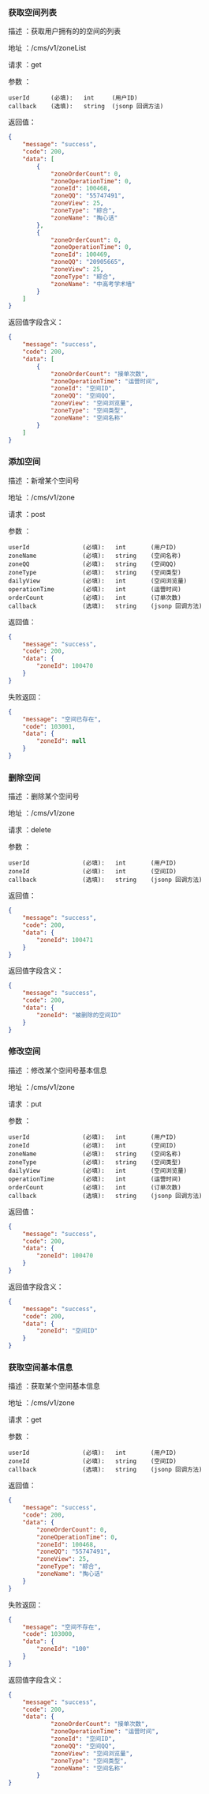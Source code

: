 ### 获取空间列表

描述 ：获取用户拥有的的空间的列表

地址 ：/cms/v1/zoneList

请求 ：get

参数 ：

```
userId      (必填):   int     (用户ID)
callback    (选填):   string  (jsonp 回调方法)
```

返回值：
```json
{
    "message": "success",
    "code": 200,
    "data": [
        {
            "zoneOrderCount": 0,
            "zoneOperationTime": 0,
            "zoneId": 100468,
            "zoneQQ": "55747491",
            "zoneView": 25,
            "zoneType": "綜合",
            "zoneName": "掏心话"
        },
        {
            "zoneOrderCount": 0,
            "zoneOperationTime": 0,
            "zoneId": 100469,
            "zoneQQ": "20905665",
            "zoneView": 25,
            "zoneType": "綜合",
            "zoneName": "中高考学术墙"
        }
    ]
}
```


返回值字段含义：
```json
{
    "message": "success",
    "code": 200,
    "data": [
        {
            "zoneOrderCount": "接单次数",
            "zoneOperationTime": "运营时间",
            "zoneId": "空间ID",
            "zoneQQ": "空间QQ",
            "zoneView": "空间浏览量",
            "zoneType": "空间类型",
            "zoneName": "空间名称"
        }
    ]
}
```

### 添加空间

描述 ：新增某个空间号

地址 ：/cms/v1/zone

请求 ：post

参数 ：

```
userId               (必填):   int       (用户ID)
zoneName             (必填):   string    (空间名称)
zoneQQ               (必填):   string    (空间QQ)
zoneType             (必填):   string    (空间类型)
dailyView            (必填):   int       (空间浏览量)
operationTime        (必填):   int       (运营时间)
orderCount           (必填):   int       (订单次数)
callback             (选填):   string    (jsonp 回调方法)
```

返回值：
```json
{
    "message": "success",
    "code": 200,
    "data": {
        "zoneId": 100470
    }
}
```
失败返回：
```json
{
    "message": "空间已存在",
    "code": 103001,
    "data": {
        "zoneId": null
    }
}
```


### 删除空间

描述 ：删除某个空间号

地址 ：/cms/v1/zone

请求 ：delete

参数 ：

```
userId               (必填):   int       (用户ID)
zoneId               (必填):   int       (空间ID)
callback             (选填):   string    (jsonp 回调方法)
```

返回值：
```json
{
    "message": "success",
    "code": 200,
    "data": {
        "zoneId": 100471
    }
}
```


返回值字段含义：
```json
{
    "message": "success",
    "code": 200,
    "data": {
        "zoneId": "被删除的空间ID"
    }
}
```


### 修改空间

描述 ：修改某个空间号基本信息

地址 ：/cms/v1/zone

请求 ：put

参数 ：

```
userId               (必填):   int       (用户ID)
zoneId               (必填):   int       (空间ID)
zoneName             (必填):   string    (空间名称)
zoneType             (必填):   string    (空间类型)
dailyView            (必填):   int       (空间浏览量)
operationTime        (必填):   int       (运营时间)
orderCount           (必填):   int       (订单次数)
callback             (选填):   string    (jsonp 回调方法)
```

返回值：
```json
{
    "message": "success",
    "code": 200,
    "data": {
        "zoneId": 100470
    }
}
```


返回值字段含义：
```json
{
    "message": "success",
    "code": 200,
    "data": {
        "zoneId": "空间ID"
    }
}
```


### 获取空间基本信息

描述 ：获取某个空间基本信息

地址 ：/cms/v1/zone

请求 ：get

参数 ：

```
userId               (必填):   int       (用户ID)
zoneId               (必填):   string    (空间ID)
callback             (选填):   string    (jsonp 回调方法)
```

返回值：
```json
{
    "message": "success",
    "code": 200,
    "data": {
        "zoneOrderCount": 0,
        "zoneOperationTime": 0,
        "zoneId": 100468,
        "zoneQQ": "55747491",
        "zoneView": 25,
        "zoneType": "綜合",
        "zoneName": "掏心话"
    }
}
```
失败返回：
```json
{
    "message": "空间不存在",
    "code": 103000,
    "data": {
        "zoneId": "100"
    }
}
```


返回值字段含义：
```json
{
    "message": "success",
    "code": 200,
    "data": {
            "zoneOrderCount": "接单次数",
            "zoneOperationTime": "运营时间",
            "zoneId": "空间ID",
            "zoneQQ": "空间QQ",
            "zoneView": "空间浏览量",
            "zoneType": "空间类型",
            "zoneName": "空间名称"
        }
}
```
